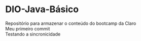 # DIO-Java-Básico
Repositório para armazenar o conteúdo do bootcamp da Claro
<br>
Meu primeiro commit
<br>
Testando a sincronicidade
